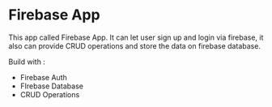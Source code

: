 # Firebase App

This app called Firebase App. It can let user sign up and login via firebase, it also can provide CRUD operations and store the data on firebase database.

Build with :
- Firebase Auth
- FIrebase Database
- CRUD Operations
